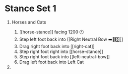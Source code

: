 # Stance Set 1

1.  Horses and Cats

    1. [[horse-stance]] facing 1200 🕛
    1. Step left foot back into [[Right Neutral Bow ➡️🦶0️⃣]]
    1. Drag right foot back into [[right-cat]]
    1. Step right foot right into [[horse-stance]]
    1. Step right foot back into [[left-neutral-bow]]
    1. Drag left foot back into Left Cat

1.
